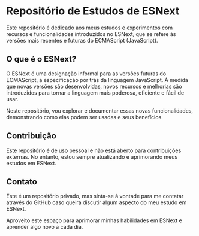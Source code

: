 # Repositório de Estudos de ESNext

Este repositório é dedicado aos meus estudos e experimentos com recursos e funcionalidades introduzidos no ESNext, que se refere às versões mais recentes e futuras do ECMAScript (JavaScript).

## O que é o ESNext?

O ESNext é uma designação informal para as versões futuras do ECMAScript, a especificação por trás da linguagem JavaScript. À medida que novas versões são desenvolvidas, novos recursos e melhorias são introduzidos para tornar a linguagem mais poderosa, eficiente e fácil de usar.

Neste repositório, vou explorar e documentar essas novas funcionalidades, demonstrando como elas podem ser usadas e seus benefícios.

## Contribuição

Este repositório é de uso pessoal e não está aberto para contribuições externas. No entanto, estou sempre atualizando e aprimorando meus estudos em ESNext.

## Contato

Este é um repositório privado, mas sinta-se à vontade para me contatar através do GitHub caso queira discutir algum aspecto do meu estudo em ESNext.

Aproveito este espaço para aprimorar minhas habilidades em ESNext e aprender algo novo a cada dia.
